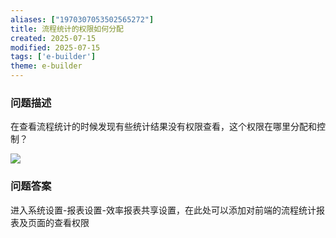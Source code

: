 ```yaml
---
aliases: ["1970307053502565272"]
title: 流程统计的权限如何分配
created: 2025-07-15
modified: 2025-07-15
tags: ['e-builder']
theme: e-builder
---
```


### 问题描述

在查看流程统计的时候发现有些统计结果没有权限查看，这个权限在哪里分配和控制？

![](https://myhelpdoc.oss-cn-heyuan.aliyuncs.com/mdimages/fcebcd0a7df77586a0488d2f82c6e785.jpg)

### 问题答案

进入系统设置-报表设置-效率报表共享设置，在此处可以添加对前端的流程统计报表及页面的查看权限

